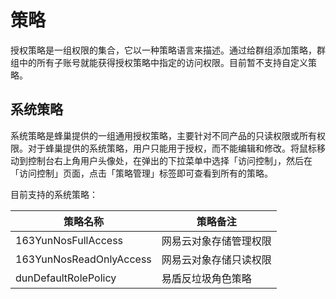 # 策略

授权策略是一组权限的集合，它以一种策略语言来描述。通过给群组添加策略，群组中的所有子账号就能获得授权策略中指定的访问权限。目前暂不支持自定义策略。

## 系统策略

系统策略是蜂巢提供的一组通用授权策略，主要针对不同产品的只读权限或所有权限。对于蜂巢提供的系统策略，用户只能用于授权，而不能编辑和修改。将鼠标移动到控制台右上角用户头像处，在弹出的下拉菜单中选择「访问控制」，然后在「访问控制」页面，点击「策略管理」标签即可查看到所有的策略。

目前支持的系统策略：

|         策略名称        |        策略备注        |
|-------------------------|------------------------|
| 163YunNosFullAccess     | 网易云对象存储管理权限 |
| 163YunNosReadOnlyAccess | 网易云对象存储只读权限 |
| dunDefaultRolePolicy    | 易盾反垃圾角色策略     |